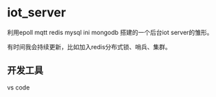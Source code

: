 # iot_server
利用epoll mqtt redis mysql ini mongodb 搭建的一个后台iot server的雏形。

有时间我会持续更新，比如加入redis分布式锁、哨兵、集群。

## 开发工具
vs code
